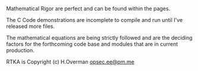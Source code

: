 Mathematical Rigor are perfect and can be found within the pages.

The C Code demonstrations are incomplete to compile and run until I've released more files.

The mathematical equations are being strictly followed and are the deciding factors for the 
forthcoming code base and modules that are in current production.

RTKA is Copyright (c) H.Overman opsec.ee@pm.me
